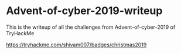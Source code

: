 # Advent-of-cyber-2019-writeup
This is the writeup of all the challenges from Advent-of-cyber-2019 of TryHackMe

https://tryhackme.com/shivam007/badges/christmas2019
